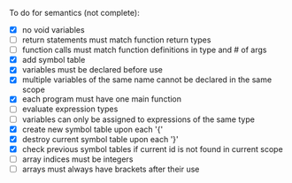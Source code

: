 To do for semantics (not complete):
- [x] no void variables
- [ ] return statements must match function return types
- [ ] function calls must match function definitions in type and # of args
- [x] add symbol table
- [x] variables must be declared before use
- [x] multiple variables of the same name cannot be declared in the same scope
- [x] each program must have one main function
- [ ] evaluate expression types
- [ ] variables can only be assigned to expressions of the same type
- [x] create new symbol table upon each '{'
- [x] destroy current symbol table upon each '}'
- [x] check previous symbol tables if current id is not found in current scope
- [ ] array indices must be integers
- [ ] arrays must always have brackets after their use
